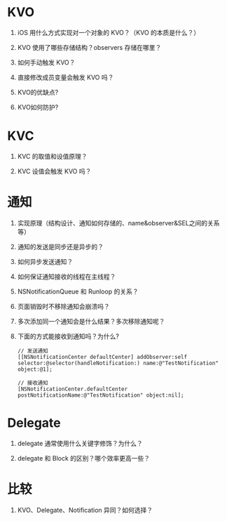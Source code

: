 # KVO

1. iOS 用什么方式实现对一个对象的 KVO？（KVO 的本质是什么？）

2.  KVO 使用了哪些存储结构？observers 存储在哪里？

3.  如何手动触发 KVO？

4.  直接修改成员变量会触发 KVO 吗？

5.  KVO的优缺点? 

6.  KVO如何防护? 


# KVC
1. KVC 的取值和设值原理？

2. KVC 设值会触发 KVO 吗？


# 通知

1. 实现原理（结构设计、通知如何存储的、name&observer&SEL之间的关系等）

2. 通知的发送是同步还是异步的？

3. 如何异步发送通知？

4. 如何保证通知接收的线程在主线程？

5. NSNotificationQueue 和 Runloop 的关系？

6. 页面销毁时不移除通知会崩溃吗？

7. 多次添加同一个通知会是什么结果？多次移除通知呢？

8. 下面的方式能接收到通知吗？为什么? 
	
	```objc
	// 发送通知
	[[NSNotificationCenter defaultCenter] addObserver:self selector:@selector(handleNotification:) name:@"TestNotification" object:@1];
	
	// 接收通知
	[NSNotificationCenter.defaultCenter postNotificationName:@"TestNotification" object:nil];
	```

# Delegate

1. delegate 通常使用什么关键字修饰？为什么？

2. delegate 和 Block 的区别？哪个效率更高一些？

# 比较

1. KVO、Delegate、Notification 异同？如何选择？